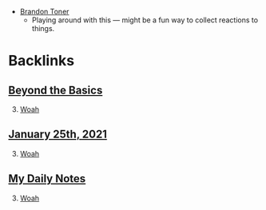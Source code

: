- [Brandon Toner](<Brandon Toner.md>)
    - Playing around with this — might be a fun way to collect reactions to things.

# Backlinks
## [Beyond the Basics](<Beyond the Basics.md>)
3. [Woah](<Woah.md>)

## [January 25th, 2021](<January 25th, 2021.md>)
3. [Woah](<Woah.md>)

## [My Daily Notes](<My Daily Notes.md>)
3. [Woah](<Woah.md>)

